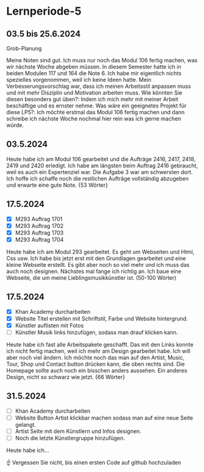 # Lernperiode-5

## 03.5 bis 25.6.2024

Grob-Planung

Meine Noten sind gut. Ich muss nur noch das Modul 106 fertig machen, was wir nächste Woche abgeben müssen. In diesem Semester hatte ich in beiden Modulen 117 und 164 die Note 6.
Ich habe mir eigentlich nichts spezielles vorgenommen, weil ich keine Ideen hatte. Mein Verbesserungsvorschlag war, dass ich meinen Arbeitsstil anpassen muss und mit mehr Disziplin und Motivation arbeiten muss. Wie könnten Sie diesen besonders gut üben?: Indem ich mich mehr mit meiner Arbeit beschäftige und es ernster nehme.
Was wäre ein geeignetes Projekt für diese LP5?: Ich möchte erstmal das Modul 106 fertig machen und dann schreibe ich nächste Woche nochmal hier rein was ich gerne machen würde.

## 03.5.2024

Heute habe ich am Modul 106 gearbeitet und die Aufträge 2416, 2417, 2418, 2419 und 2420 erledigt. Ich habe am längsten beim Auftrag 2416 gebraucht, weil es auch ein Expertenziel war. Die Aufgabe 3 war am schwersten dort. Ich hoffe ich schaffe noch die restlichen Aufträge vollständig abzugeben und erwarte eine gute Note. {53 Wörter}

## 17.5.2024

- [x] M293 Auftrag 1701
- [x] M293 Auftrag 1702
- [x] M293 Auftrag 1703
- [x] M293 Auftrag 1704
      
Heute habe ich am Modul 293 gearbeitet. Es geht um Webseiten und Html, Css usw. Ich habe bis jetzt erst mit den Grundlagen gearbeitet und eine kleine Webseite erstellt. Es gibt aber noch so viel mehr und ich muss das auch noch designen. Nächstes mal fange ich richtig an. Ich baue eine Webseite, die um meine Lieblingsmusikkünstler ist. (50-100 Wörter)

## 17.5.2024

- [x] Khan Academy durcharbeiten
- [x] Website Titel erstellen mit Schriftstil, Farbe und Website hintergrund.
- [x] Künstler auflisten mit Fotos
- [ ] Künstler Musik links hinzufügen, sodass man drauf klicken kann.

Heute habe ich fast alle Arbeitspakete geschafft. Das mit den Links konnte ich nicht fertig machen, weil ich mehr am Design gearbeitet habe. Ich will aber noch viel ändern. Ich möchte noch das man auf den Artist, Music, Tour, Shop und Contact button drücken kann, die oben rechts sind. Die Homepage sollte auch noch ein bisschen anders aussehen. Ein anderes Design, nicht so schwarz wie jetzt. {66 Wörter}

## 31.5.2024

- [ ] Khan Academy durcharbeiten
- [ ] Website Button Artist klickbar machen sodass man auf eine neue Seite gelangt.
- [ ] Artist Seite mit dem Künstlern und Infos designen.
- [ ] Noch die letzte Künstlergruppe hinzufügen.

Heute habe ich...

☝️ Vergessen Sie nicht, bis einen ersten Code auf github hochzuladen
